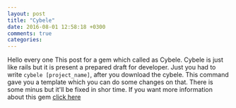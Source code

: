 ```yaml
---
layout: post
title: "Cybele"
date: 2016-08-01 12:58:18 +0300
comments: true
categories: 
---
```


Hello every one This post for a gem which called as Cybele. Cybele is just like rails but it is present a prepared draft for developer. Just you had to write `cybele [project_name]`, after you download the cybele. This command gave you a template which you can do some changes on that. There is some minus but it'll be fixed in shor time. If you want more information about this gem [click here](https://github.com/lab2023/cybele)